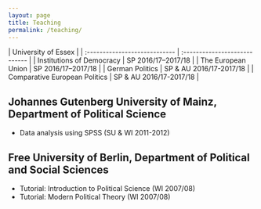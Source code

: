```yaml
---
layout: page
title: Teaching
permalink: /teaching/
---
```


| University of Essex  						|
| :---------------------------- | :---------------------------- |
| Institutions of Democracy  	| SP 2016/17–2017/18 		|
| The European Union         	| SP 2016/17–2017/18 		|
| German Politics            	| SP & AU 2016/17-2017/18 	|
| Comparative European Politics | SP & AU 2016/17-2017/18	|

## Johannes Gutenberg University of Mainz, Department of Political Science
* Data analysis using SPSS (SU & WI 2011-2012)
	
## Free University of Berlin, Department of Political and Social Sciences
* Tutorial: Introduction to Political Science (WI 2007/08)
* Tutorial: Modern Political Theory (WI 2007/08)
